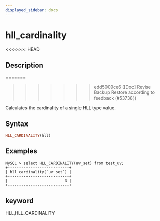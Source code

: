 ```yaml
---
displayed_sidebar: docs
---
```


# hll_cardinality

<<<<<<< HEAD
## Description
=======

>>>>>>> edd5009ce6 ([Doc] Revise Backup Restore according to feedback (#53738))

Calculates the cardinality of a single HLL type value.

## Syntax

```Haskell
HLL_CARDINALITY(hll)
```

## Examples

```plain text
MySQL > select HLL_CARDINALITY(uv_set) from test_uv;
+---------------------------+
| hll_cardinality(`uv_set`) |
+---------------------------+
|                         3 |
+---------------------------+
```

## keyword

HLL,HLL_CARDINALITY
